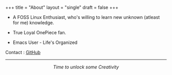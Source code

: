 +++
title = "About"
layout = "single"
draft = false
+++

-   A FOSS Linux Enthusiast, who's willing to learn new unknown (atleast for me) knowledge.

-   True Loyal OnePiece fan.

-   Emacs User - Life's Organized

Contact : [GitHub](https://github.com/idlip)

---

<style>.org-center { margin-left: auto; margin-right: auto; text-align: center; }</style>

<div class="org-center">

_Time to unlock some Creativity_

</div>
